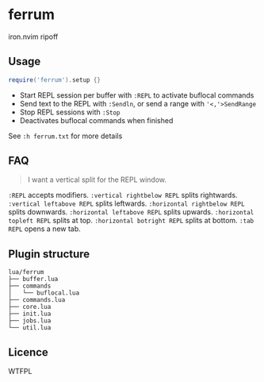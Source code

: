 # ferrum

iron.nvim ripoff

## Usage

```lua
require('ferrum').setup {}
```

- Start REPL session per buffer with `:REPL`  to activate buflocal commands
- Send text to the REPL with `:Sendln`, or send a range with `'<,'>SendRange`
- Stop REPL sessions with `:Stop`  
- Deactivates buflocal commands when finished

See `:h ferrum.txt` for more details

## FAQ

> I want a vertical split for the REPL window.

`:REPL` accepts modifiers.
`:vertical rightbelow REPL` splits rightwards. `:vertical leftabove REPL` splits leftwards.
`:horizontal rightbelow REPL` splits downwards. `:horizontal leftabove REPL` splits upwards.
`:horizontal topleft REPL` splits at top. `:horizontal botright REPL` splits at bottom.
`:tab REPL` opens a new tab.

## Plugin structure

```
lua/ferrum
├── buffer.lua
├── commands
│   └── buflocal.lua
├── commands.lua
├── core.lua
├── init.lua
├── jobs.lua
└── util.lua
```

## Licence

WTFPL
